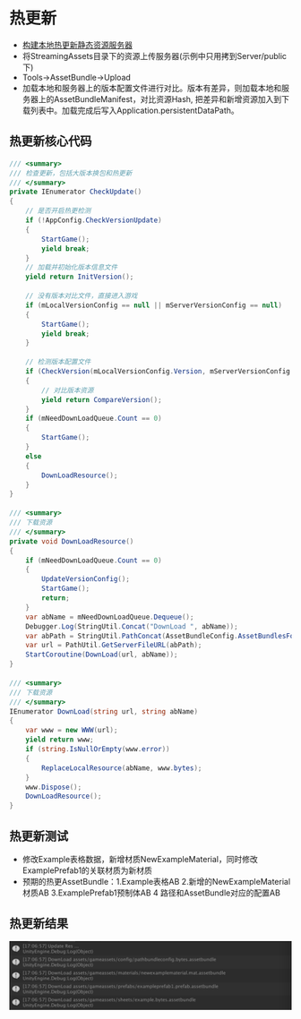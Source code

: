 # 热更新
* [构建本地热更新静态资源服务器](../../Server/STATIC.md)
* 将StreamingAssets目录下的资源上传服务器(示例中只用拷到Server/public下)
* Tools->AssetBundle->Upload
* 加载本地和服务器上的版本配置文件进行对比。版本有差异，则加载本地和服务器上的AssetBundleManifest，对比资源Hash, 把差异和新增资源加入到下载列表中。加载完成后写入Application.persistentDataPath。

## 热更新核心代码
~~~C#
/// <summary>
/// 检查更新，包括大版本换包和热更新
/// </summary>
private IEnumerator CheckUpdate()
{
    // 是否开启热更检测
    if (!AppConfig.CheckVersionUpdate)
    {
        StartGame();
        yield break;
    }
    // 加载并初始化版本信息文件
    yield return InitVersion();

    // 没有版本对比文件，直接进入游戏
    if (mLocalVersionConfig == null || mServerVersionConfig == null)
    {
        StartGame();
        yield break;
    }

    // 检测版本配置文件
    if (CheckVersion(mLocalVersionConfig.Version, mServerVersionConfig.Version))
    {
        // 对比版本资源
        yield return CompareVersion();
    }
    if (mNeedDownLoadQueue.Count == 0)
    {
        StartGame();
    }
    else
    {
        DownLoadResource();
    }
}

/// <summary>
/// 下载资源
/// </summary>
private void DownLoadResource()
{
    if (mNeedDownLoadQueue.Count == 0)
    {
        UpdateVersionConfig();
        StartGame();
        return;
    }
    var abName = mNeedDownLoadQueue.Dequeue();
    Debugger.Log(StringUtil.Concat("DownLoad ", abName));
    var abPath = StringUtil.PathConcat(AssetBundleConfig.AssetBundlesFolder, abName);
    var url = PathUtil.GetServerFileURL(abPath);
    StartCoroutine(DownLoad(url, abName));
}

/// <summary>
/// 下载资源
/// </summary>
IEnumerator DownLoad(string url, string abName)
{
    var www = new WWW(url);
    yield return www;
    if (string.IsNullOrEmpty(www.error))
    {
        ReplaceLocalResource(abName, www.bytes);
    }
    www.Dispose();
    DownLoadResource();
}
~~~

## 热更新测试
* 修改Example表格数据，新增材质NewExampleMaterial，同时修改ExamplePrefab1的关联材质为新材质
* 预期的热更AssetBundle：1.Example表格AB 2.新增的NewExampleMaterial材质AB 3.ExamplePrefab1预制体AB 4 路径和AssetBundle对应的配置AB

## 热更新结果
![DownloadRes](Images/003.png)